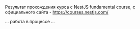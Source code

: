 Результат прохождения курса с NestJS fundamental course, с официального сайта - https://courses.nestjs.com/

... работа в процессе ...
